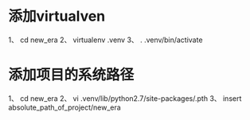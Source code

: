 # 添加virtualven
1、 cd new_era
2、 virtualenv .venv
3、 . .venv/bin/activate

# 添加项目的系统路径
1、 cd new_era
2、 vi .venv/lib/python2.7/site-packages/.pth
3、 insert absolute_path_of_project/new_era
